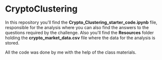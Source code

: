 # CryptoClustering

In this repository you'll find the **Crypto_Clustering_starter_code.ipynb** file, responsible for the analysis where you can also find the answers to the questions required by the challenge. Also you'll find the **Resources** folder holding the **crypto_market_data.csv** file where the data for the analysis is stored. 

All the code was done by me with the help of the class materials.
